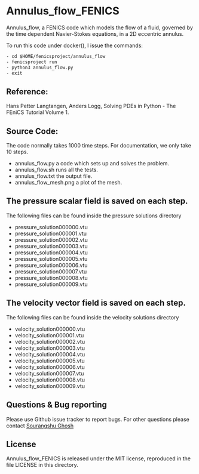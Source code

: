 # Annulus_flow_FENICS
 
 Annulus_flow, a FENICS code which models the flow of a fluid, governed by the time dependent Navier-Stokes equations, in a 2D eccentric annulus.
 
To run this code under docker(), I issue the commands:

 ```html
- cd $HOME/fenicsproject/annulus_flow
- fenicsproject run
- python3 annulus_flow.py
- exit
```
## Reference:
Hans Petter Langtangen, Anders Logg,
Solving PDEs in Python - The FEniCS Tutorial Volume 1.

## Source Code:

The code normally takes 1000 time steps. For documentation, we only take 10 steps.

- annulus_flow.py a code which sets up and solves the problem.
- annulus_flow.sh runs all the tests.
- annulus_flow.txt the output file.
- annulus_flow_mesh.png a plot of the mesh.

## The pressure scalar field is saved on each step.

The following files can be found inside the pressure solutions directory
- pressure_solution000000.vtu
- pressure_solution000001.vtu
- pressure_solution000002.vtu
- pressure_solution000003.vtu
- pressure_solution000004.vtu
- pressure_solution000005.vtu
- pressure_solution000006.vtu
- pressure_solution000007.vtu
- pressure_solution000008.vtu
- pressure_solution000009.vtu

## The velocity vector field is saved on each step.

The following files can be found inside the velocity solutions directory
- velocity_solution000000.vtu
- velocity_solution000001.vtu
- velocity_solution000002.vtu
- velocity_solution000003.vtu
- velocity_solution000004.vtu
- velocity_solution000005.vtu
- velocity_solution000006.vtu
- velocity_solution000007.vtu
- velocity_solution000008.vtu
- velocity_solution000009.vtu

Questions & Bug reporting
-----

Please use Github issue tracker to report bugs. For other questions please contact [Sourangshu Ghosh](mailto:sourangshug123@gmail.com)

License
-----

Annulus_flow_FENICS is released under the MIT license, reproduced in the file LICENSE in this directory.

